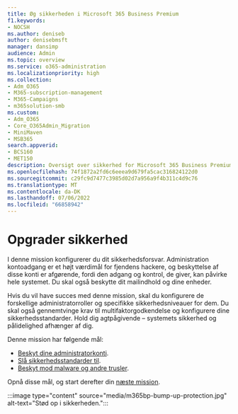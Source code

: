 ```yaml
---
title: Øg sikkerheden i Microsoft 365 Business Premium
f1.keywords:
- NOCSH
ms.author: deniseb
author: denisebmsft
manager: dansimp
audience: Admin
ms.topic: overview
ms.service: o365-administration
ms.localizationpriority: high
ms.collection:
- Adm_O365
- M365-subscription-management
- M365-Campaigns
- m365solution-smb
ms.custom:
- Adm_O365
- Core_O365Admin_Migration
- MiniMaven
- MSB365
search.appverid:
- BCS160
- MET150
description: Oversigt over sikkerhed for Microsoft 365 Business Premium som indeholder cybersikkerhedsværktøjer som multifaktorgodkendelse, som du kan bruge til at forhindre cyberangreb.
ms.openlocfilehash: 74f1872a2fd6c6eeea9d679fa5cac316824122d0
ms.sourcegitcommit: c29fc9d7477c3985d02d7a956a9f4b311c4d9c76
ms.translationtype: MT
ms.contentlocale: da-DK
ms.lasthandoff: 07/06/2022
ms.locfileid: "66858942"
---
```

# <a name="bump-up-security"></a>Opgrader sikkerhed

I denne mission konfigurerer du dit sikkerhedsforsvar. Administration kontoadgang er et højt værdimål for fjendens hackere, og beskyttelse af disse konti er afgørende, fordi den adgang og kontrol, de giver, kan påvirke hele systemet. Du skal også beskytte dit mailindhold og dine enheder.

Hvis du vil have succes med denne mission, skal du konfigurere de forskellige administratorroller og specifikke sikkerhedsniveauer for dem. Du skal også gennemtvinge krav til multifaktorgodkendelse og konfigurere dine sikkerhedsstandarder. Hold dig agtpågivende – systemets sikkerhed og pålidelighed afhænger af dig.

Denne mission har følgende mål:

- [Beskyt dine administratorkonti](m365bp-protect-admin-accounts.md).
- [Slå sikkerhedsstandarder til](m365bp-conditional-access.md).
- [Beskyt mod malware og andre trusler](m365bp-increase-protection.md).

Opnå disse mål, og start derefter din [næste mission](m365bp-devices-overview.md).

:::image type="content" source="media/m365bp-bump-up-protection.jpg" alt-text="Stød op i sikkerheden.":::

